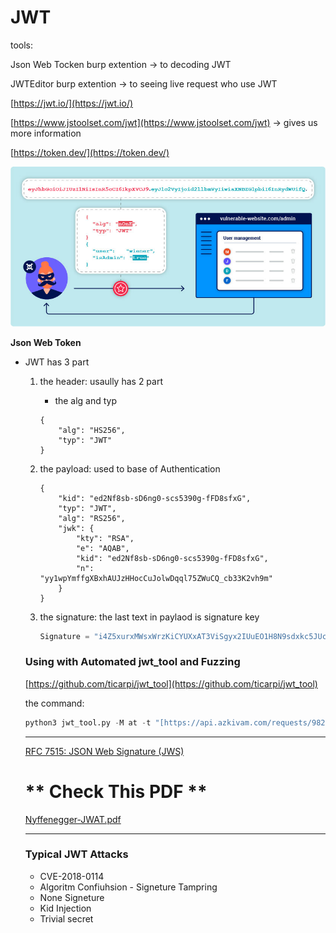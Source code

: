 # JWT


tools:

Json Web Tocken burp extention → to decoding JWT

JWTEditor burp extention → to seeing live request who use JWT

[https://jwt.io/](https://jwt.io/)

[https://www.jstoolset.com/jwt](https://www.jstoolset.com/jwt) → gives us more information 

[https://token.dev/](https://token.dev/)

![Untitled](Untitled.png)

**Json Web Token** 

- JWT has 3 part
    1. the header: usaully has 2 part 
        - the alg and typ
        
        ```
        {
            "alg": "HS256",
            "typ": "JWT"
        }
        ```
        
    2. the payload: used to base of Authentication
        
        ```
        {
            "kid": "ed2Nf8sb-sD6ng0-scs5390g-fFD8sfxG",
            "typ": "JWT",
            "alg": "RS256",
            "jwk": {
                "kty": "RSA",
                "e": "AQAB",
                "kid": "ed2Nf8sb-sD6ng0-scs5390g-fFD8sfxG",
                "n": "yy1wpYmffgXBxhAUJzHHocCuJolwDqql75ZWuCQ_cb33K2vh9m"
            }
        }
        ```
        
    3. the signature: the last text in paylaod is signature key
        
        ```python
        Signature = "i4Z5xurxMWsxWrzKiCYUXxAT3ViSgyx2IUuEO1H8N9sdxkc5JUcnCFpixhLlfW6ALcMrGXiDqKjCcgsFATmyfdEMqtv08Y3kK8JYqWq0e4n2ba6Zd3f2x3Gj-dBdXO4NNbL9FmUUVY64FV_dCMuUZ1BBfzNtPMMw_GsP5sSSBZ2h1dh0B_owRI82NGSDYEvUMpTtV4_VN9S9b3Na7tAKBDL_isf9xUqv7cEvOEX41hhxPKUztLs4LSTF5ef6EGDFHYKlY5TUJk2L5f0D1lDbTO01bTYiG4QayIOc4xQkBjEvtHKJ1uMOzWOe7o2YzllW_cBbPrdlULn4HW2gkT_QRDSoxDoxzmvvJEFZOzcP4z60KIcy1rmKoUf7MOBBfAaEykDCPzvrE9puRPTStnNPCkV52CYUv_HHc31gvdT3k9pPn5ka1zyZc1p2wy-CTWpABDe0MhP6fBubhlZXIKkhRW3Ca7DviQhvOyQrB73Q4viglG7cg_yU9fEPmWEtU-Lb6n75-8__NDk7QjZaUIJLXElDX9WP9ApmOkvIu8gNuGmIaljuBkA87ewD5OzswZt-5N441rvWowHbaPyIc3eQV7Ol901AeY0xUTTiNFUgzLClpcrszNMi7b4wZ3b2NIMlUkhivZ3l7PdEVMI6lYYKJScHam92KmPUMqiZ9O0LZrU"
        ```
        
    
    ### Using with Automated jwt_tool and Fuzzing
    
    [https://github.com/ticarpi/jwt_tool](https://github.com/ticarpi/jwt_tool)
    
    the command:
    
    ```python
    python3 jwt_tool.py -M at -t "[https://api.azkivam.com/requests/982045](https://api.azkivam.com/requests/982045)" -rh "Authorization: Bearer eyJhbGciOiJIUzUxMiJ9.eyJzdWIiOiJBY2Nlc3NUb2tlbiIsImlzcyI6ImlyLmF6a2kubG9hbiIsImV4cCI6MTY5NDUwOTQyMSwidXNlcklkIjo4MzU4MTUsImlhdCI6MTY5NDUwMjIyMX0.H2SzpYwh71BAJ8s7eotqJLnZLFWhnnsp3dkgVUke_3R63LyX5HS-4zPMJWFbWE6PfwtAUddKpFy5PaEGnbhriA"
    ```
    
    ---
    
    [RFC 7515: JSON Web Signature (JWS)](https://datatracker.ietf.org/doc/html/rfc7515#section-3)
    
    # ** Check This PDF **
    
    [Nyffenegger-JWAT.pdf](Nyffenegger-JWAT.pdf)
    
    ---
    
    ### Typical JWT Attacks
    
    - CVE-2018-0114
    - Algoritm Confiuhsion - Signeture Tampring
    - None Signeture
    - Kid Injection
    - Trivial secret